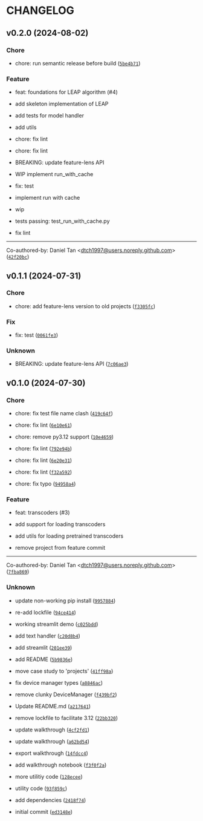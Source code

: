 # CHANGELOG

## v0.2.0 (2024-08-02)

### Chore

* chore: run semantic release before build ([`5be4b71`](https://github.com/dtch1997/feature-lens/commit/5be4b71cd0595c371b0250150cddd10ca363eed0))

### Feature

* feat: foundations for LEAP algorithm (#4)

* add skeleton implementation of LEAP

* add tests for model handler

* add utils

* chore: fix lint

* chore: fix lint

* BREAKING: update feature-lens API

* WIP implement run_with_cache

* fix: test

* implement run with cache

* wip

* tests passing: test_run_with_cache.py

* fix lint

---------

Co-authored-by: Daniel Tan &lt;dtch1997@users.noreply.github.com&gt; ([`42f20bc`](https://github.com/dtch1997/feature-lens/commit/42f20bcb6abcfc92df494626626e7b7a1532b368))

## v0.1.1 (2024-07-31)

### Chore

* chore: add feature-lens version to old projects ([`f3305fc`](https://github.com/dtch1997/feature-lens/commit/f3305fc6c536ff4bd5a131403a94c5070ba29e09))

### Fix

* fix: test ([`0061fe3`](https://github.com/dtch1997/feature-lens/commit/0061fe383ca4a6e5eca49001c468affcf8710eda))

### Unknown

* BREAKING: update feature-lens API ([`7c06ae3`](https://github.com/dtch1997/feature-lens/commit/7c06ae3ba293b69a562441258aa84c670d1d5f19))

## v0.1.0 (2024-07-30)

### Chore

* chore: fix test file name clash ([`419c64f`](https://github.com/dtch1997/feature-lens/commit/419c64f3c28ed43da1c45d6b4a0addf98a43b2ce))

* chore: fix lint ([`6e10e61`](https://github.com/dtch1997/feature-lens/commit/6e10e6137e25075850213504db595adf3a1a21e8))

* chore: remove py3.12 support ([`10e4659`](https://github.com/dtch1997/feature-lens/commit/10e4659485bf5d71af0e7e268819a1f921d6686c))

* chore: fix lint ([`792e94b`](https://github.com/dtch1997/feature-lens/commit/792e94b7411407bf61e749b5d0c75ce0e65952ab))

* chore: fix lint ([`6e20e31`](https://github.com/dtch1997/feature-lens/commit/6e20e3162605852000c95077b9a38587c318c284))

* chore: fix lint ([`f32a592`](https://github.com/dtch1997/feature-lens/commit/f32a5920bdffef1436f4a9f118ef2f493ae2fad1))

* chore: fix typo ([`94958a4`](https://github.com/dtch1997/feature-lens/commit/94958a453d36b08aa8cf225128fda9b29d4e573b))

### Feature

* feat: transcoders (#3)

* add support for loading transcoders

* add utils for loading pretrained transcoders

* remove project from feature commit

---------

Co-authored-by: Daniel Tan &lt;dtch1997@users.noreply.github.com&gt; ([`7fba869`](https://github.com/dtch1997/feature-lens/commit/7fba869334dc942ebc19f52ca77c3b9d2852651c))

### Unknown

* update non-working pip install ([`9957884`](https://github.com/dtch1997/feature-lens/commit/9957884795d5934c5888e11baa271eb07c271b52))

* re-add lockfile ([`94ce414`](https://github.com/dtch1997/feature-lens/commit/94ce414b70c552a03d10770f67719bf5a5f5ba80))

* working streamlit demo ([`c025bdd`](https://github.com/dtch1997/feature-lens/commit/c025bdd47e7e003c9b30ea4ab8b59df880457099))

* add text handler ([`c20d8b4`](https://github.com/dtch1997/feature-lens/commit/c20d8b4ba851057dfbb72fd33713033546404d3d))

* add streamlit ([`201ee39`](https://github.com/dtch1997/feature-lens/commit/201ee39134f6fe90551a06bdd65354f32d9a8056))

* add README ([`5b9836e`](https://github.com/dtch1997/feature-lens/commit/5b9836e672fa4ecbf927ecdb1b65ef3bbcad4551))

* move case study to &#39;projects&#39; ([`41ff98a`](https://github.com/dtch1997/feature-lens/commit/41ff98a3b171bc54ab7d9a652dd6fc879f0deb01))

* fix device manager types ([`a8846ac`](https://github.com/dtch1997/feature-lens/commit/a8846ac9494b9de42e4b6d53fb50eae076f3cbff))

* remove clunky DeviceManager ([`f439bf2`](https://github.com/dtch1997/feature-lens/commit/f439bf2add9946b5a543928b8f6a9f0420461e0b))

* Update README.md ([`a217641`](https://github.com/dtch1997/feature-lens/commit/a217641f97e4c9ee8b75e6de27cac5ccd986a2a3))

* remove lockfile to facilitate 3.12 ([`22bb320`](https://github.com/dtch1997/feature-lens/commit/22bb3209cdd1580c0938c6bbc30973cdb1b84f7c))

* update walkthrough ([`4cf2fd1`](https://github.com/dtch1997/feature-lens/commit/4cf2fd160898dce8a353dedaaa64c496f1939f76))

* update walkthrough ([`a62bd54`](https://github.com/dtch1997/feature-lens/commit/a62bd54914660f190cce8e81614d2ff5a86106d4))

* export walkthrough ([`14fdcc4`](https://github.com/dtch1997/feature-lens/commit/14fdcc43d68b1887a204b3676629da9f9a36e65f))

* add walkthrough notebook ([`f3f0f2a`](https://github.com/dtch1997/feature-lens/commit/f3f0f2a46f194f599db970f2727344688054dccd))

* more utilitiy code ([`128ecee`](https://github.com/dtch1997/feature-lens/commit/128eceed6c0a83d09d9a0a90092c89d10bba4c82))

* utility code ([`93f859c`](https://github.com/dtch1997/feature-lens/commit/93f859c94ca851052042fdaa80bf98430ebcf4c9))

* add dependencies ([`2418f74`](https://github.com/dtch1997/feature-lens/commit/2418f742b0096668c17d2c349dfe4e56da619da5))

* initial commit ([`ed3148e`](https://github.com/dtch1997/feature-lens/commit/ed3148e4667d94f9e6d48a21efb13f8431bb6601))

